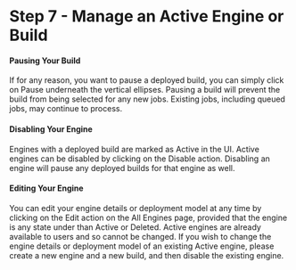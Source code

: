 # Step 7 - Manage an Active Engine or Build


#### Pausing Your Build

If for any reason, you want to pause a deployed build, you can simply click on Pause underneath the vertical ellipses. Pausing a build will prevent the build from being selected for any new jobs. Existing jobs, including queued jobs, may continue to process.

#### Disabling Your Engine

Engines with a deployed build are marked as Active in the UI. Active engines can be disabled by clicking on the Disable action. Disabling an engine will pause any deployed builds for that engine as well.

#### Editing Your Engine

You can edit your engine details or deployment model at any time by clicking on the Edit action on the All Engines page, provided that the engine is any state under than Active or Deleted. Active engines are already available to users and so cannot be changed. If you wish to change the engine details or deployment model of an existing Active engine, please create a new engine and a new build, and then disable the existing engine.
